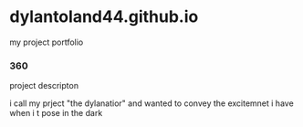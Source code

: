 # dylantoland44.github.io
my project portfolio

### 360

<script src="//vizor.io/scripts/embed.js" data-vizorur1="//vizor.io/embed/girbritt/360-world-copy" ></script>

project descripton

i call my prject "the dylanatior" and wanted to convey the excitemnet i have when i t pose in the dark
